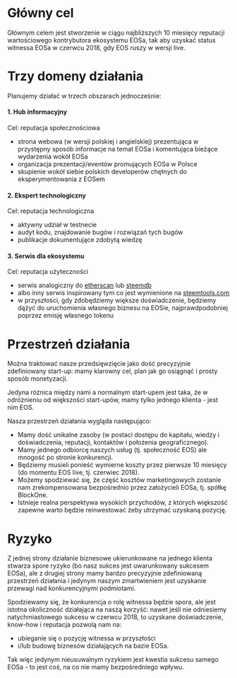 # Główny cel

Głównym celem jest stworzenie w ciągu najbliższych 10 miesięcy reputacji wartościowego kontrybutora ekosystemu EOSa, tak aby uzyskać status witnessa EOSa w czerwcu 2018, gdy EOS ruszy w wersji live.

# Trzy domeny działania

Planujemy działać w trzech obszarach jednocześnie:

#### 1. Hub informacyjny

Cel: reputacja społecznościowa

- strona webowa (w wersji polskiej i angielskiej) prezentująca w przystępny sposób informacje na temat EOSa i komentująca bieżące wydarzenia wokół EOSa
- organizacja prezentacji/eventów promujących EOSa w Polsce
- skupienie wokół siebie polskich developerów chętnych do eksperymentowania z EOSem

#### 2. Ekspert technologiczny

Cel: reputacja technologiczna

- aktywny udział w testnecie
- audyt kodu, znajdowanie bugów i rozwiązań tych bugów
- publikacje dokumentujące zdobytą wiedzę

#### 3. Serwis dla ekosystemu

Cel: reputacja użyteczności

- serwis analogiczny do [etherscan](https://etherscan.io/) lub [steemdb](https://steemdb.com/)
- albo inny serwis inspirowany tym co jest wymienione na [steemtools.com](http://steemtools.com/)
- w przyszłości, gdy zdobędziemy większe doświadczenie, będziemy dążyć do uruchomienia własnego biznesu na EOSie, najprawdpodobniej poprzez emisję własnego tokenu

# Przestrzeń działania

Można traktować nasze przedsięwzięcie jako dość precyzyjnie zdefiniowany start-up: mamy klarowny cel, plan jak go osiągnąć i prosty sposób monetyzacji.

Jedyna różnica między nami a normalnym start-upem jest taka, że w odróżnieniu od większości start-upów, mamy tylko jednego klienta - jest nim EOS.

Nasza przestrzeń działania wygląda następująco:

- Mamy dość unikalne zasoby (w postaci dostępu do kapitału, wiedzy i doświadczenia, reputacji, kontaktów i położenia geograficznego).
- Mamy jednego odbiorcę naszych usług (tj. społeczność EOS) ale mnogość po stronie konkurencji.
- Będziemy musieli ponieść wymierne koszty przez pierwsze 10 miesięcy (do momentu EOS live, tj. czerwiec 2018). 
- Możemy spodziewać się, że część kosztów marketingowych zostanie nam zrekompensowana bezpośrednio przez założycieli EOSa, tj. spółkę BlockOne.
- Istnieje realna perspektywa wysokich przychodów, z których większość zapewne warto będzie reinwestować żeby utrzymać uzyskaną pozycję.

# Ryzyko

Z jednej strony działanie biznesowe ukierunkowane na jednego klienta stwarza spore ryzyko (bo nasz sukces jest uwarunkowany sukcesem EOSa), ale z drugiej strony mamy bardzo precyzyjnie zdefiniowaną przestrzeń działania i jedynym naszym zmartwieniem jest uzyskanie przewagi nad konkurencyjnymi podmiotami.

Spodziewamy się, że konkurencja o rolę witnessa będzie spora, ale jest istotna okoliczność działająca na naszą korzyść: nawet jeśli nie odniesiemy natychmiastowego sukcesu w czerwcu 2018, to uzyskane doświadczenie, know-how i reputacja pozwolą nam na:

- ubieganie się o pozycję witnessa w przyszłości 
- i/lub budowę biznesów działających na bazie EOSa.  

Tak więc jedynym nieusuwalnym ryzykiem jest kwestia sukcesu samego EOSa - to jest coś, na co nie mamy bezpośredniego wpływu.